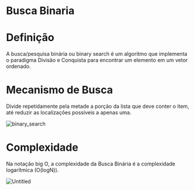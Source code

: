 # Busca Binaria
# Definição
A busca/pesquisa binária ou binary search é um algoritmo que implementa o paradigma Divisão e Conquista para encontrar um elemento em um vetor ordenado.
# Mecanismo de Busca
Divide repetidamente pela metade a porção da lista que deve conter o item, até reduzir as localizações possíveis a apenas uma.

![binary_search](https://user-images.githubusercontent.com/119773339/228894541-5cee9541-c321-4678-b6fc-f6252c93cc06.jpg)

# Complexidade
Na notação big O, a complexidade da Busca Binária é a complexidade logarítmica (O(logN)).

![Untitled](https://user-images.githubusercontent.com/119773339/228895974-a9b4c894-5bce-4d98-99d8-5dbae6d23639.png)


